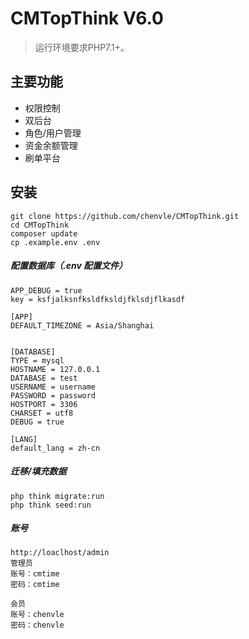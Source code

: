 CMTopThink V6.0
===============

> 运行环境要求PHP7.1+。

## 主要功能

* 权限控制
* 双后台
* 角色/用户管理
* 资金余额管理
* 刷单平台

## 安装

~~~
git clone https://github.com/chenvle/CMTopThink.git
cd CMTopThink
composer update
cp .example.env .env
~~~
##### 配置数据库（.env 配置文件）
~~~
APP_DEBUG = true
key = ksfjalksnfksldfksldjfklsdjflkasdf

[APP]
DEFAULT_TIMEZONE = Asia/Shanghai


[DATABASE]
TYPE = mysql
HOSTNAME = 127.0.0.1
DATABASE = test
USERNAME = username
PASSWORD = password
HOSTPORT = 3306
CHARSET = utf8
DEBUG = true

[LANG]
default_lang = zh-cn
~~~

##### 迁移/填充数据
~~~
php think migrate:run
php think seed:run
~~~

##### 账号
~~~
http://loaclhost/admin
管理员
账号：cmtime
密码：cmtime

会员
账号：chenvle
密码：chenvle
~~~